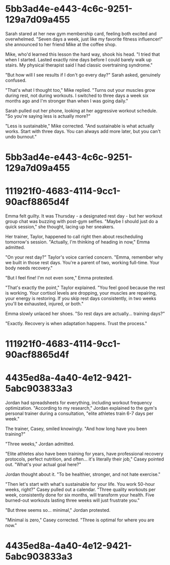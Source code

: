 

# 5bb3ad4e-e443-4c6c-9251-129a7d09a455

Sarah stared at her new gym membership card, feeling both excited and overwhelmed. "Seven days a week, just like my favorite fitness influencer!" she announced to her friend Mike at the coffee shop.

Mike, who'd learned this lesson the hard way, shook his head. "I tried that when I started. Lasted exactly nine days before I could barely walk up stairs. My physical therapist said I had classic overtraining syndrome."

"But how will I see results if I don't go every day?" Sarah asked, genuinely confused.

"That's what I thought too," Mike replied. "Turns out your muscles grow during rest, not during workouts. I switched to three days a week six months ago and I'm stronger than when I was going daily."

Sarah pulled out her phone, looking at her aggressive workout schedule. "So you're saying less is actually more?"

"Less is sustainable," Mike corrected. "And sustainable is what actually works. Start with three days. You can always add more later, but you can't undo burnout."

# 5bb3ad4e-e443-4c6c-9251-129a7d09a455



# 111921f0-4683-4114-9cc1-90acf8865d4f

Emma felt guilty. It was Thursday - a designated rest day - but her workout group chat was buzzing with post-gym selfies. "Maybe I should just do a quick session," she thought, lacing up her sneakers.

Her trainer, Taylor, happened to call right then about rescheduling tomorrow's session. "Actually, I'm thinking of heading in now," Emma admitted.

"On your rest day?" Taylor's voice carried concern. "Emma, remember why we built in those rest days. You're a parent of two, working full-time. Your body needs recovery."

"But I feel fine! I'm not even sore," Emma protested.

"That's exactly the point," Taylor explained. "You feel good because the rest is working. Your cortisol levels are dropping, your muscles are repairing, your energy is restoring. If you skip rest days consistently, in two weeks you'll be exhausted, injured, or both."

Emma slowly unlaced her shoes. "So rest days are actually... training days?"

"Exactly. Recovery is when adaptation happens. Trust the process."

# 111921f0-4683-4114-9cc1-90acf8865d4f



# 4435ed8a-4a40-4e12-9421-5abc903833a3

Jordan had spreadsheets for everything, including workout frequency optimization. "According to my research," Jordan explained to the gym's personal trainer during a consultation, "elite athletes train 6-7 days per week."

The trainer, Casey, smiled knowingly. "And how long have you been training?"

"Three weeks," Jordan admitted.

"Elite athletes also have been training for years, have professional recovery protocols, perfect nutrition, and often... it's literally their job," Casey pointed out. "What's your actual goal here?"

Jordan thought about it. "To be healthier, stronger, and not hate exercise."

"Then let's start with what's sustainable for your life. You work 50-hour weeks, right?" Casey pulled out a calendar. "Three quality workouts per week, consistently done for six months, will transform your health. Five burned-out workouts lasting three weeks will just frustrate you."

"But three seems so... minimal," Jordan protested.

"Minimal is zero," Casey corrected. "Three is optimal for where you are now."

# 4435ed8a-4a40-4e12-9421-5abc903833a3

